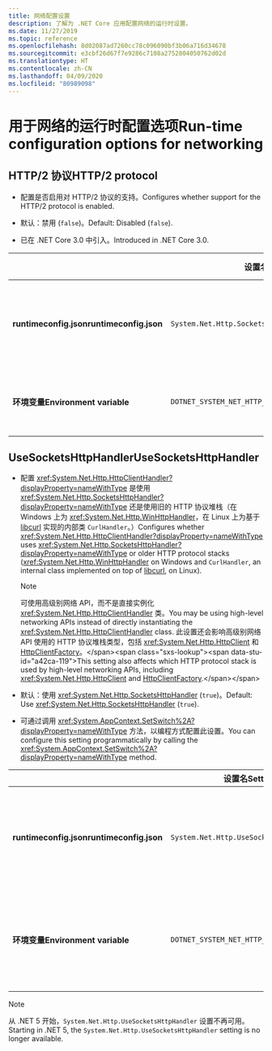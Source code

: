 ```yaml
---
title: 网络配置设置
description: 了解为 .NET Core 应用配置网络的运行时设置。
ms.date: 11/27/2019
ms.topic: reference
ms.openlocfilehash: 8d02087ad7260cc78c096090bf3b06a716d34678
ms.sourcegitcommit: e3cbf26d67f7e9286c7108a2752804050762d02d
ms.translationtype: HT
ms.contentlocale: zh-CN
ms.lasthandoff: 04/09/2020
ms.locfileid: "80989098"
---
```

# <a name="run-time-configuration-options-for-networking"></a><span data-ttu-id="a42ca-103">用于网络的运行时配置选项</span><span class="sxs-lookup"><span data-stu-id="a42ca-103">Run-time configuration options for networking</span></span>

## <a name="http2-protocol"></a><span data-ttu-id="a42ca-104">HTTP/2 协议</span><span class="sxs-lookup"><span data-stu-id="a42ca-104">HTTP/2 protocol</span></span>

- <span data-ttu-id="a42ca-105">配置是否启用对 HTTP/2 协议的支持。</span><span class="sxs-lookup"><span data-stu-id="a42ca-105">Configures whether support for the HTTP/2 protocol is enabled.</span></span>

- <span data-ttu-id="a42ca-106">默认：禁用 (`false`)。</span><span class="sxs-lookup"><span data-stu-id="a42ca-106">Default: Disabled (`false`).</span></span>

- <span data-ttu-id="a42ca-107">已在 .NET Core 3.0 中引入。</span><span class="sxs-lookup"><span data-stu-id="a42ca-107">Introduced in .NET Core 3.0.</span></span>

| | <span data-ttu-id="a42ca-108">设置名</span><span class="sxs-lookup"><span data-stu-id="a42ca-108">Setting name</span></span> | <span data-ttu-id="a42ca-109">值</span><span class="sxs-lookup"><span data-stu-id="a42ca-109">Values</span></span> |
| - | - | - |
| <span data-ttu-id="a42ca-110">**runtimeconfig.json**</span><span class="sxs-lookup"><span data-stu-id="a42ca-110">**runtimeconfig.json**</span></span> | `System.Net.Http.SocketsHttpHandler.Http2Support` | <span data-ttu-id="a42ca-111">`false` - 禁用</span><span class="sxs-lookup"><span data-stu-id="a42ca-111">`false` - disabled</span></span><br/><span data-ttu-id="a42ca-112">`true` - 启用</span><span class="sxs-lookup"><span data-stu-id="a42ca-112">`true` - enabled</span></span> |
| <span data-ttu-id="a42ca-113">**环境变量**</span><span class="sxs-lookup"><span data-stu-id="a42ca-113">**Environment variable**</span></span> | `DOTNET_SYSTEM_NET_HTTP_SOCKETSHTTPHANDLER_HTTP2SUPPORT` | <span data-ttu-id="a42ca-114">`0` - 禁用</span><span class="sxs-lookup"><span data-stu-id="a42ca-114">`0` - disabled</span></span><br/><span data-ttu-id="a42ca-115">`1` - 启用</span><span class="sxs-lookup"><span data-stu-id="a42ca-115">`1` - enabled</span></span> |

## <a name="usesocketshttphandler"></a><span data-ttu-id="a42ca-116">UseSocketsHttpHandler</span><span class="sxs-lookup"><span data-stu-id="a42ca-116">UseSocketsHttpHandler</span></span>

- <span data-ttu-id="a42ca-117">配置 <xref:System.Net.Http.HttpClientHandler?displayProperty=nameWithType> 是使用 <xref:System.Net.Http.SocketsHttpHandler?displayProperty=nameWithType> 还是使用旧的 HTTP 协议堆栈（在 Windows 上为 <xref:System.Net.Http.WinHttpHandler>，在 Linux 上为基于 [libcurl](https://curl.haxx.se/libcurl/) 实现的内部类 `CurlHandler`。）</span><span class="sxs-lookup"><span data-stu-id="a42ca-117">Configures whether <xref:System.Net.Http.HttpClientHandler?displayProperty=nameWithType> uses <xref:System.Net.Http.SocketsHttpHandler?displayProperty=nameWithType> or older HTTP protocol stacks (<xref:System.Net.Http.WinHttpHandler> on Windows and `CurlHandler`, an internal class implemented on top of [libcurl](https://curl.haxx.se/libcurl/), on Linux).</span></span>

  > [!NOTE]
  > <span data-ttu-id="a42ca-118">可使用高级别网络 API，而不是直接实例化 <xref:System.Net.Http.HttpClientHandler> 类。</span><span class="sxs-lookup"><span data-stu-id="a42ca-118">You may be using high-level networking APIs instead of directly instantiating the <xref:System.Net.Http.HttpClientHandler> class.</span></span> <span data-ttu-id="a42ca-119">此设置还会影响高级别网络 API 使用的 HTTP 协议堆栈类型，包括 <xref:System.Net.Http.HttpClient> 和 [HttpClientFactory](https://docs.microsoft.com/previous-versions/aspnet/hh995280(v%3dvs.118))。</span><span class="sxs-lookup"><span data-stu-id="a42ca-119">This setting also affects which HTTP protocol stack is used by high-level networking APIs, including <xref:System.Net.Http.HttpClient> and [HttpClientFactory](https://docs.microsoft.com/previous-versions/aspnet/hh995280(v%3dvs.118)).</span></span>

- <span data-ttu-id="a42ca-120">默认：使用 <xref:System.Net.Http.SocketsHttpHandler> (`true`)。</span><span class="sxs-lookup"><span data-stu-id="a42ca-120">Default: Use <xref:System.Net.Http.SocketsHttpHandler> (`true`).</span></span>

- <span data-ttu-id="a42ca-121">可通过调用 <xref:System.AppContext.SetSwitch%2A?displayProperty=nameWithType> 方法，以编程方式配置此设置。</span><span class="sxs-lookup"><span data-stu-id="a42ca-121">You can configure this setting programmatically by calling the <xref:System.AppContext.SetSwitch%2A?displayProperty=nameWithType> method.</span></span>

| | <span data-ttu-id="a42ca-122">设置名</span><span class="sxs-lookup"><span data-stu-id="a42ca-122">Setting name</span></span> | <span data-ttu-id="a42ca-123">值</span><span class="sxs-lookup"><span data-stu-id="a42ca-123">Values</span></span> |
| - | - | - |
| <span data-ttu-id="a42ca-124">**runtimeconfig.json**</span><span class="sxs-lookup"><span data-stu-id="a42ca-124">**runtimeconfig.json**</span></span> | `System.Net.Http.UseSocketsHttpHandler` | <span data-ttu-id="a42ca-125">`true` - 允许使用 <xref:System.Net.Http.SocketsHttpHandler></span><span class="sxs-lookup"><span data-stu-id="a42ca-125">`true` - enables the use of <xref:System.Net.Http.SocketsHttpHandler></span></span><br/><span data-ttu-id="a42ca-126">`false` - 允许使用 Windows 上的 <xref:System.Net.Http.WinHttpHandler> 或 Linux 上的 [libcurl](https://curl.haxx.se/libcurl/)</span><span class="sxs-lookup"><span data-stu-id="a42ca-126">`false` - enables the use of <xref:System.Net.Http.WinHttpHandler> on Windows or [libcurl](https://curl.haxx.se/libcurl/) on Linux</span></span> |
| <span data-ttu-id="a42ca-127">**环境变量**</span><span class="sxs-lookup"><span data-stu-id="a42ca-127">**Environment variable**</span></span> | `DOTNET_SYSTEM_NET_HTTP_USESOCKETSHTTPHANDLER` | <span data-ttu-id="a42ca-128">`1` - 允许使用 <xref:System.Net.Http.SocketsHttpHandler></span><span class="sxs-lookup"><span data-stu-id="a42ca-128">`1` - enables the use of <xref:System.Net.Http.SocketsHttpHandler></span></span><br/><span data-ttu-id="a42ca-129">`0` - 允许使用 Windows 上的 <xref:System.Net.Http.WinHttpHandler> 或 Linux 上的 [libcurl](https://curl.haxx.se/libcurl/)</span><span class="sxs-lookup"><span data-stu-id="a42ca-129">`0` - enables the use of <xref:System.Net.Http.WinHttpHandler> on Windows or [libcurl](https://curl.haxx.se/libcurl/) on Linux</span></span> |

> [!NOTE]
> <span data-ttu-id="a42ca-130">从 .NET 5 开始，`System.Net.Http.UseSocketsHttpHandler` 设置不再可用。</span><span class="sxs-lookup"><span data-stu-id="a42ca-130">Starting in .NET 5, the `System.Net.Http.UseSocketsHttpHandler` setting is no longer available.</span></span>
